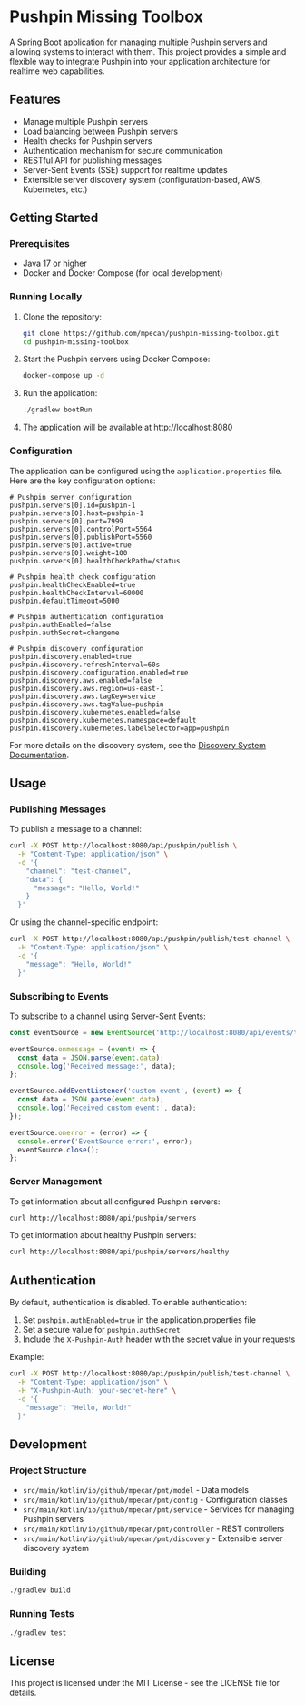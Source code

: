 # Pushpin Missing Toolbox

A Spring Boot application for managing multiple Pushpin servers and allowing systems to interact with them. This project provides a simple and flexible way to integrate Pushpin into your application architecture for realtime web capabilities.

## Features

- Manage multiple Pushpin servers
- Load balancing between Pushpin servers
- Health checks for Pushpin servers
- Authentication mechanism for secure communication
- RESTful API for publishing messages
- Server-Sent Events (SSE) support for realtime updates
- Extensible server discovery system (configuration-based, AWS, Kubernetes, etc.)

## Getting Started

### Prerequisites

- Java 17 or higher
- Docker and Docker Compose (for local development)

### Running Locally

1. Clone the repository:
   ```bash
   git clone https://github.com/mpecan/pushpin-missing-toolbox.git
   cd pushpin-missing-toolbox
   ```

2. Start the Pushpin servers using Docker Compose:
   ```bash
   docker-compose up -d
   ```

3. Run the application:
   ```bash
   ./gradlew bootRun
   ```

4. The application will be available at http://localhost:8080

### Configuration

The application can be configured using the `application.properties` file. Here are the key configuration options:

```properties
# Pushpin server configuration
pushpin.servers[0].id=pushpin-1
pushpin.servers[0].host=pushpin-1
pushpin.servers[0].port=7999
pushpin.servers[0].controlPort=5564
pushpin.servers[0].publishPort=5560
pushpin.servers[0].active=true
pushpin.servers[0].weight=100
pushpin.servers[0].healthCheckPath=/status

# Pushpin health check configuration
pushpin.healthCheckEnabled=true
pushpin.healthCheckInterval=60000
pushpin.defaultTimeout=5000

# Pushpin authentication configuration
pushpin.authEnabled=false
pushpin.authSecret=changeme

# Pushpin discovery configuration
pushpin.discovery.enabled=true
pushpin.discovery.refreshInterval=60s
pushpin.discovery.configuration.enabled=true
pushpin.discovery.aws.enabled=false
pushpin.discovery.aws.region=us-east-1
pushpin.discovery.aws.tagKey=service
pushpin.discovery.aws.tagValue=pushpin
pushpin.discovery.kubernetes.enabled=false
pushpin.discovery.kubernetes.namespace=default
pushpin.discovery.kubernetes.labelSelector=app=pushpin
```

For more details on the discovery system, see the [Discovery System Documentation](src/main/kotlin/io/github/mpecan/pmt/discovery/README.md).

## Usage

### Publishing Messages

To publish a message to a channel:

```bash
curl -X POST http://localhost:8080/api/pushpin/publish \
  -H "Content-Type: application/json" \
  -d '{
    "channel": "test-channel",
    "data": {
      "message": "Hello, World!"
    }
  }'
```

Or using the channel-specific endpoint:

```bash
curl -X POST http://localhost:8080/api/pushpin/publish/test-channel \
  -H "Content-Type: application/json" \
  -d '{
    "message": "Hello, World!"
  }'
```

### Subscribing to Events

To subscribe to a channel using Server-Sent Events:

```javascript
const eventSource = new EventSource('http://localhost:8080/api/events/test-channel');

eventSource.onmessage = (event) => {
  const data = JSON.parse(event.data);
  console.log('Received message:', data);
};

eventSource.addEventListener('custom-event', (event) => {
  const data = JSON.parse(event.data);
  console.log('Received custom event:', data);
});

eventSource.onerror = (error) => {
  console.error('EventSource error:', error);
  eventSource.close();
};
```

### Server Management

To get information about all configured Pushpin servers:

```bash
curl http://localhost:8080/api/pushpin/servers
```

To get information about healthy Pushpin servers:

```bash
curl http://localhost:8080/api/pushpin/servers/healthy
```

## Authentication

By default, authentication is disabled. To enable authentication:

1. Set `pushpin.authEnabled=true` in the application.properties file
2. Set a secure value for `pushpin.authSecret`
3. Include the `X-Pushpin-Auth` header with the secret value in your requests

Example:

```bash
curl -X POST http://localhost:8080/api/pushpin/publish/test-channel \
  -H "Content-Type: application/json" \
  -H "X-Pushpin-Auth: your-secret-here" \
  -d '{
    "message": "Hello, World!"
  }'
```

## Development

### Project Structure

- `src/main/kotlin/io/github/mpecan/pmt/model` - Data models
- `src/main/kotlin/io/github/mpecan/pmt/config` - Configuration classes
- `src/main/kotlin/io/github/mpecan/pmt/service` - Services for managing Pushpin servers
- `src/main/kotlin/io/github/mpecan/pmt/controller` - REST controllers
- `src/main/kotlin/io/github/mpecan/pmt/discovery` - Extensible server discovery system

### Building

```bash
./gradlew build
```

### Running Tests

```bash
./gradlew test
```

## License

This project is licensed under the MIT License - see the LICENSE file for details.
